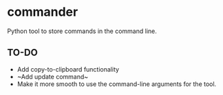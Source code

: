 # commander
Python tool to store commands in the command line.

## TO-DO
- Add copy-to-clipboard functionality
- ~Add update command~
- Make it more smooth to use the command-line arguments for the tool.
